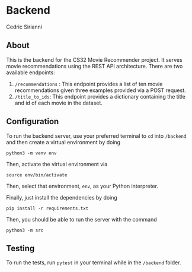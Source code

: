 # Backend

Cedric Sirianni

## About

This is the backend for the CS32 Movie Recommender project. It serves movie recommendations using the REST API architecture. There are two available endpoints:

1. `/recommendations` : This endpoint provides a list of ten movie recommendations given three examples provided via a POST request.
2. `/title_to_ids`: This endpoint provides a dictionary containing the title and id of each movie in the dataset.

## Configuration

To run the backend server, use your preferred terminal to `cd` into `/backend` and then create a virtual environment by doing

```
python3 -m venv env
```

Then, activate the virtual environment via

```
source env/bin/activate
```

Then, select that environment, `env`, as your Python interpreter.

Finally, just install the dependencies by doing
```
pip install -r requirements.txt
```

Then, you should be able to run the server with the command 
```
python3 -m src
```

## Testing

To run the tests, run `pytest` in your terminal while in the `/backend` folder.